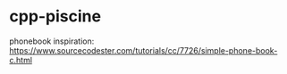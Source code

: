 # cpp-piscine
phonebook inspiration: https://www.sourcecodester.com/tutorials/cc/7726/simple-phone-book-c.html
